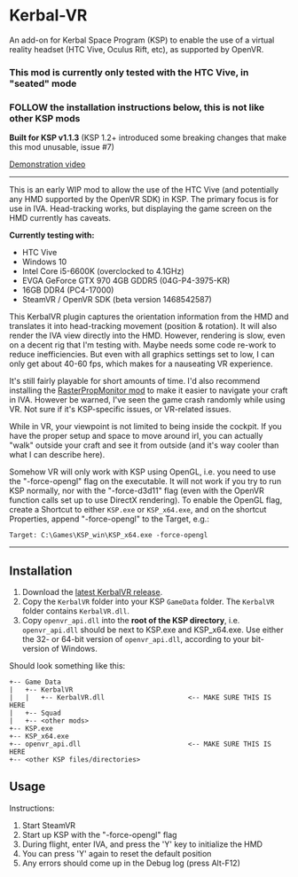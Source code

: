 # Kerbal-VR
An add-on for Kerbal Space Program (KSP) to enable the use of a virtual reality headset (HTC Vive, Oculus Rift, etc), as supported by OpenVR.

### This mod is currently only tested with the HTC Vive, in "seated" mode

### FOLLOW the installation instructions below, this is not like other KSP mods

**Built for KSP v1.1.3** (KSP 1.2+ introduced some breaking changes that make this mod unusable, issue #7)

[Demonstration video](https://www.youtube.com/watch?v=DjQauN66rQA)

----

This is an early WIP mod to allow the use of the HTC Vive (and potentially any HMD supported by the OpenVR SDK) in KSP. The primary focus is for use in IVA. Head-tracking works, but displaying the game screen on the HMD currently has caveats.

**Currently testing with:**

- HTC Vive
- Windows 10
- Intel Core i5-6600K (overclocked to 4.1GHz)
- EVGA GeForce GTX 970 4GB GDDR5 (04G-P4-3975-KR)
- 16GB DDR4 (PC4-17000)
- SteamVR / OpenVR SDK (beta version 1468542587)

This KerbalVR plugin captures the orientation information from the HMD and translates it into head-tracking movement (position & rotation). It will also render the IVA view directly into the HMD. However, rendering is slow, even on a decent rig that I'm testing with. Maybe needs some code re-work to reduce inefficiencies. But even with all graphics settings set to low, I can only get about 40-60 fps, which makes for a nauseating VR experience.

It's still fairly playable for short amounts of time. I'd also recommend installing the [RasterPropMonitor mod](http://forum.kerbalspaceprogram.com/index.php?/topic/105821-112-rasterpropmonitor-still-putting-the-a-in-iva-v0260-30-april-2016/) to make it easier to navigate your craft in IVA. However be warned, I've seen the game crash randomly while using VR. Not sure if it's KSP-specific issues, or VR-related issues.

While in VR, your viewpoint is not limited to being inside the cockpit. If you have the proper setup and space to move around irl, you can actually "walk" outside your craft and see it from outside (and it's way cooler than what I can describe here).

Somehow VR will only work with KSP using OpenGL, i.e. you need to use the "-force-opengl" flag on the executable. It will not work if you try to run KSP normally, nor with the "-force-d3d11" flag (even with the OpenVR function calls set up to use DirectX rendering). To enable the OpenGL flag, create a Shortcut to either `KSP.exe` or `KSP_x64.exe`, and on the shortcut Properties, append "-force-opengl" to the Target, e.g.:

```
Target: C:\Games\KSP_win\KSP_x64.exe -force-opengl
```

----

## Installation

1. Download the [latest KerbalVR release](https://github.com/Vivero/Kerbal-VR/releases).
2. Copy the `KerbalVR` folder into your KSP `GameData` folder. The `KerbalVR` folder contains `KerbalVR.dll`.
3. Copy `openvr_api.dll` into the **root of the KSP directory**, i.e. `openvr_api.dll` should be next to KSP.exe and KSP_x64.exe. Use either the 32- or 64-bit version of `openvr_api.dll`, according to your bit-version of Windows.

Should look something like this:

```
+-- Game Data
|   +-- KerbalVR
|   |   +-- KerbalVR.dll                     <-- MAKE SURE THIS IS HERE
|   +-- Squad
|   +-- <other mods>
+-- KSP.exe
+-- KSP_x64.exe
+-- openvr_api.dll                           <-- MAKE SURE THIS IS HERE
+-- <other KSP files/directories>
```

## Usage

Instructions:

1. Start SteamVR
2. Start up KSP with the "-force-opengl" flag
5. During flight, enter IVA, and press the 'Y' key to initialize the HMD
6. You can press 'Y' again to reset the default position
7. Any errors should come up in the Debug log (press Alt-F12)
